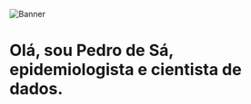
![Banner](https://user-images.githubusercontent.com/51037452/165883000-30083877-2b45-437d-b792-a18f55517316.jpg)


# Olá, sou Pedro de Sá, epidemiologista e cientista de dados.


